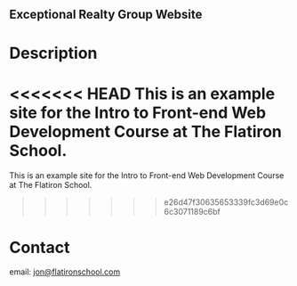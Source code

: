 Exceptional Realty Group Website
---

# Description

<<<<<<< HEAD
This is an example site for the Intro to Front-end Web Development Course at The Flatiron School.
=======
This is an example site for the Intro to Front-end Web Development Course at The Flatiron School. 
>>>>>>> e26d47f30635653339fc3d69e0c6c3071189c6bf

# Contact

email: jon@flatironschool.com